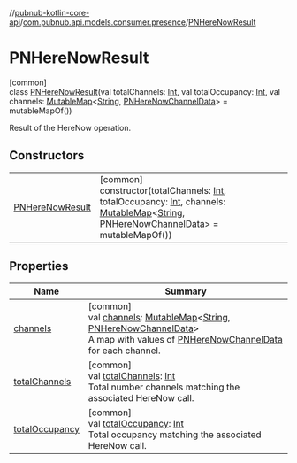//[pubnub-kotlin-core-api](../../../index.md)/[com.pubnub.api.models.consumer.presence](../index.md)/[PNHereNowResult](index.md)

# PNHereNowResult

[common]\
class [PNHereNowResult](index.md)(val totalChannels: [Int](https://kotlinlang.org/api/latest/jvm/stdlib/kotlin-stdlib/kotlin/-int/index.html), val totalOccupancy: [Int](https://kotlinlang.org/api/latest/jvm/stdlib/kotlin-stdlib/kotlin/-int/index.html), val channels: [MutableMap](https://kotlinlang.org/api/latest/jvm/stdlib/kotlin-stdlib/kotlin.collections/-mutable-map/index.html)&lt;[String](https://kotlinlang.org/api/latest/jvm/stdlib/kotlin-stdlib/kotlin/-string/index.html), [PNHereNowChannelData](../-p-n-here-now-channel-data/index.md)&gt; = mutableMapOf())

Result of the HereNow operation.

## Constructors

| | |
|---|---|
| [PNHereNowResult](-p-n-here-now-result.md) | [common]<br>constructor(totalChannels: [Int](https://kotlinlang.org/api/latest/jvm/stdlib/kotlin-stdlib/kotlin/-int/index.html), totalOccupancy: [Int](https://kotlinlang.org/api/latest/jvm/stdlib/kotlin-stdlib/kotlin/-int/index.html), channels: [MutableMap](https://kotlinlang.org/api/latest/jvm/stdlib/kotlin-stdlib/kotlin.collections/-mutable-map/index.html)&lt;[String](https://kotlinlang.org/api/latest/jvm/stdlib/kotlin-stdlib/kotlin/-string/index.html), [PNHereNowChannelData](../-p-n-here-now-channel-data/index.md)&gt; = mutableMapOf()) |

## Properties

| Name | Summary |
|---|---|
| [channels](channels.md) | [common]<br>val [channels](channels.md): [MutableMap](https://kotlinlang.org/api/latest/jvm/stdlib/kotlin-stdlib/kotlin.collections/-mutable-map/index.html)&lt;[String](https://kotlinlang.org/api/latest/jvm/stdlib/kotlin-stdlib/kotlin/-string/index.html), [PNHereNowChannelData](../-p-n-here-now-channel-data/index.md)&gt;<br>A map with values of [PNHereNowChannelData](../-p-n-here-now-channel-data/index.md) for each channel. |
| [totalChannels](total-channels.md) | [common]<br>val [totalChannels](total-channels.md): [Int](https://kotlinlang.org/api/latest/jvm/stdlib/kotlin-stdlib/kotlin/-int/index.html)<br>Total number channels matching the associated HereNow call. |
| [totalOccupancy](total-occupancy.md) | [common]<br>val [totalOccupancy](total-occupancy.md): [Int](https://kotlinlang.org/api/latest/jvm/stdlib/kotlin-stdlib/kotlin/-int/index.html)<br>Total occupancy matching the associated HereNow call. |
